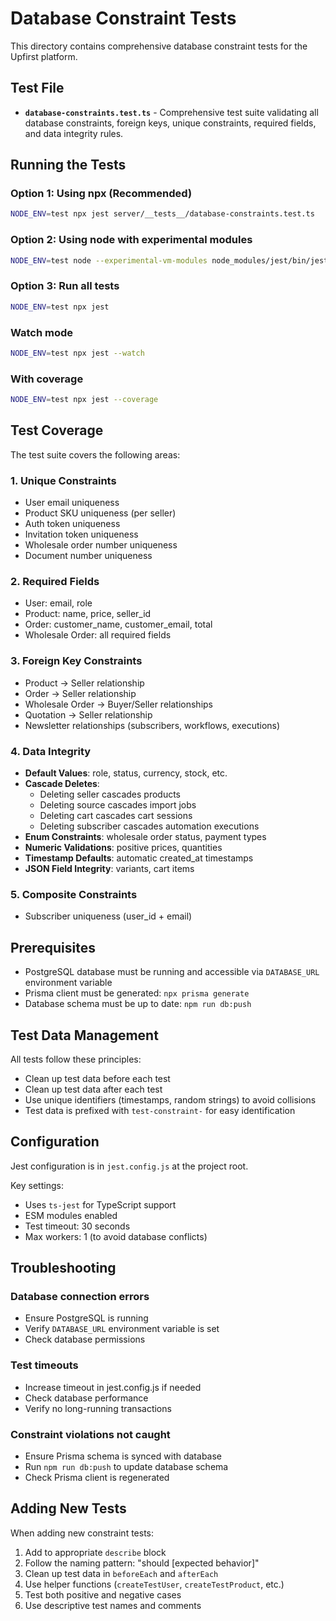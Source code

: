 # Database Constraint Tests

This directory contains comprehensive database constraint tests for the Upfirst platform.

## Test File

- **`database-constraints.test.ts`** - Comprehensive test suite validating all database constraints, foreign keys, unique constraints, required fields, and data integrity rules.

## Running the Tests

### Option 1: Using npx (Recommended)
```bash
NODE_ENV=test npx jest server/__tests__/database-constraints.test.ts
```

### Option 2: Using node with experimental modules
```bash
NODE_ENV=test node --experimental-vm-modules node_modules/jest/bin/jest.js server/__tests__/database-constraints.test.ts
```

### Option 3: Run all tests
```bash
NODE_ENV=test npx jest
```

### Watch mode
```bash
NODE_ENV=test npx jest --watch
```

### With coverage
```bash
NODE_ENV=test npx jest --coverage
```

## Test Coverage

The test suite covers the following areas:

### 1. Unique Constraints
- User email uniqueness
- Product SKU uniqueness (per seller)
- Auth token uniqueness
- Invitation token uniqueness
- Wholesale order number uniqueness
- Document number uniqueness

### 2. Required Fields
- User: email, role
- Product: name, price, seller_id
- Order: customer_name, customer_email, total
- Wholesale Order: all required fields

### 3. Foreign Key Constraints
- Product → Seller relationship
- Order → Seller relationship
- Wholesale Order → Buyer/Seller relationships
- Quotation → Seller relationship
- Newsletter relationships (subscribers, workflows, executions)

### 4. Data Integrity
- **Default Values**: role, status, currency, stock, etc.
- **Cascade Deletes**: 
  - Deleting seller cascades products
  - Deleting source cascades import jobs
  - Deleting cart cascades cart sessions
  - Deleting subscriber cascades automation executions
- **Enum Constraints**: wholesale order status, payment types
- **Numeric Validations**: positive prices, quantities
- **Timestamp Defaults**: automatic created_at timestamps
- **JSON Field Integrity**: variants, cart items

### 5. Composite Constraints
- Subscriber uniqueness (user_id + email)

## Prerequisites

- PostgreSQL database must be running and accessible via `DATABASE_URL` environment variable
- Prisma client must be generated: `npx prisma generate`
- Database schema must be up to date: `npm run db:push`

## Test Data Management

All tests follow these principles:
- Clean up test data before each test
- Clean up test data after each test
- Use unique identifiers (timestamps, random strings) to avoid collisions
- Test data is prefixed with `test-constraint-` for easy identification

## Configuration

Jest configuration is in `jest.config.js` at the project root.

Key settings:
- Uses `ts-jest` for TypeScript support
- ESM modules enabled
- Test timeout: 30 seconds
- Max workers: 1 (to avoid database conflicts)

## Troubleshooting

### Database connection errors
- Ensure PostgreSQL is running
- Verify `DATABASE_URL` environment variable is set
- Check database permissions

### Test timeouts
- Increase timeout in jest.config.js if needed
- Check database performance
- Verify no long-running transactions

### Constraint violations not caught
- Ensure Prisma schema is synced with database
- Run `npm run db:push` to update database schema
- Check Prisma client is regenerated

## Adding New Tests

When adding new constraint tests:

1. Add to appropriate `describe` block
2. Follow the naming pattern: "should [expected behavior]"
3. Clean up test data in `beforeEach` and `afterEach`
4. Use helper functions (`createTestUser`, `createTestProduct`, etc.)
5. Test both positive and negative cases
6. Use descriptive test names and comments
